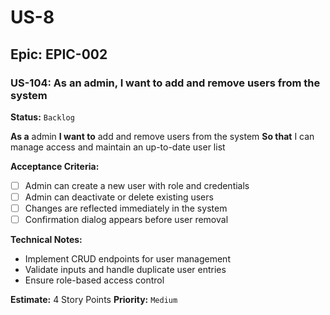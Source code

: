 # US-8

## Epic: EPIC-002

### US-104: As an admin, I want to add and remove users from the system
**Status:** `Backlog`

**As a** admin
**I want to** add and remove users from the system
**So that** I can manage access and maintain an up-to-date user list

**Acceptance Criteria:**
- [ ] Admin can create a new user with role and credentials
- [ ] Admin can deactivate or delete existing users
- [ ] Changes are reflected immediately in the system
- [ ] Confirmation dialog appears before user removal

**Technical Notes:**
- Implement CRUD endpoints for user management
- Validate inputs and handle duplicate user entries
- Ensure role-based access control

**Estimate:** 4 Story Points
**Priority:** `Medium`